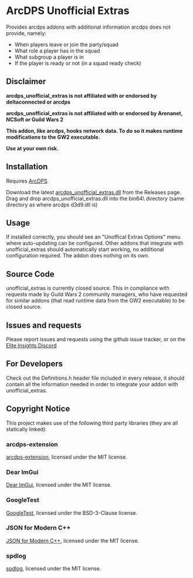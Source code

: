 # ArcDPS Unofficial Extras
Provides arcdps addons with additional information arcdps does not provide, namely:
- When players leave or join the party/squad
- What role a player has in the squad
- What subgroup a player is in
- If the player is ready or not (in a squad ready check)

## Disclaimer
**arcdps_unofficial_extras is not affiliated with or endorsed by deltaconnected or arcdps**

**arcdps_unofficial_extras is not affiliated with or endorsed by Arenanet, NCSoft or Guild Wars 2**

**This addon, like arcdps, hooks network data. To do so it makes runtime modifications to the GW2 executable.**

**Use at your own risk.**

## Installation
Requires [ArcDPS](https://www.deltaconnected.com/arcdps/).

Download the latest [arcdps_unofficial_extras.dll](https://github.com/Krappa322/arcdps_unofficial_extras_releases/releases/latest) from the Releases page. Drag and drop arcdps_unofficial_extras.dll into the bin64\ directory (same directory as where arcdps d3d9.dll is)

## Usage
If installed correctly, you should see an "Unoffical Extras Options" menu where auto-updating can be configured. Other addons that integrate with unofficial_extras should automatically start working, no additional configuration required. The addon does nothing on its own. 

## Source Code
unofficial_extras is currently closed source. This in compliance with requests made by Guild Wars 2 community managers, who have requested for similar addons (that read runtime data from the GW2 executable) to be closed source.

## Issues and requests
Please report issues and requests using the github issue tracker, or on the [Elite Insights Discord](https://discord.gg/T4kSbKJ5Sf)

## For Developers
Check out the Definitions.h header file included in every release, it should contain all the information needed in order to integrate your addon with unofficial_extras.

## Copyright Notice
This project makes use of the following third party libraries (they are all statically linked):
### arcdps-extension
[arcdps-extension](https://github.com/knoxfighter/arcdps-extension), licensed under the MIT license.
### Dear ImGui
[Dear ImGui](https://github.com/ocornut/imgui), licensed under the MIT license.
### GoogleTest
[GoogleTest](https://github.com/google/googletest), licensed under the BSD-3-Clause license.
### JSON for Modern C++
[JSON for Modern C++](https://github.com/nlohmann/json), licensed under the MIT license.
### spdlog
[spdlog](https://github.com/gabime/spdlog), licensed under the MIT license.
